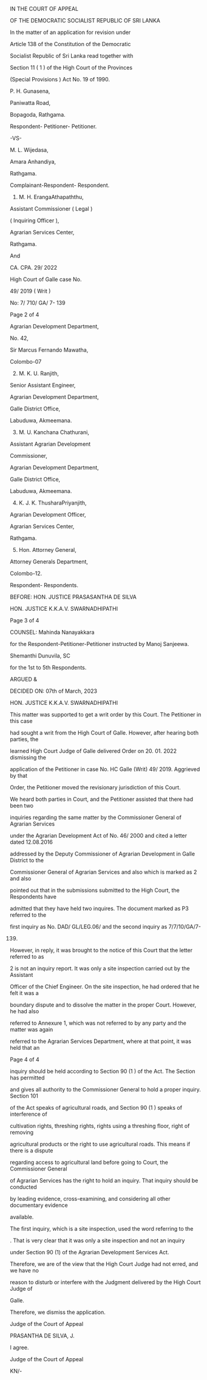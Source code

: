 IN THE COURT OF APPEAL

OF THE DEMOCRATIC SOCIALIST REPUBLIC OF SRI LANKA

In the matter of an application for revision under

Article 138 of the Constitution of the Democratic

Socialist Republic of Sri Lanka read together with

Section 11 ( 1 ) of the High Court of the Provinces

(Special Provisions ) Act No. 19 of 1990.

P. H. Gunasena,

Paniwatta Road,

Bopagoda, Rathgama.

Respondent- Petitioner- Petitioner.

-VS-

M. L. Wijedasa,

Amara Anhandiya,

Rathgama.

Complainant-Respondent- Respondent.

1. M. H. ErangaAthapaththu,

Assistant Commissioner ( Legal )

( Inquiring Officer ),

Agrarian Services Center,

Rathgama.

And

CA. CPA. 29/ 2022

High Court of Galle case No.

49/ 2019 ( Writ )

No: 7/ 710/ GA/ 7- 139

Page 2 of 4

Agrarian Development Department,

No. 42,

Sir Marcus Fernando Mawatha,

Colombo-07

2. M. K. U. Ranjith,

Senior Assistant Engineer,

Agrarian Development Department,

Galle District Office,

Labuduwa, Akmeemana.

3. M. U. Kanchana Chathurani,

Assistant Agrarian Development

Commissioner,

Agrarian Development Department,

Galle District Office,

Labuduwa, Akmeemana.

4. K. J. K. ThusharaPriyanjith,

Agrarian Development Officer,

Agrarian Services Center,

Rathgama.

5. Hon. Attorney General,

Attorney Generals Department,

Colombo-12.

Respondent- Respondents.

BEFORE: HON. JUSTICE PRASASANTHA DE SILVA

HON. JUSTICE K.K.A.V. SWARNADHIPATHI

Page 3 of 4

COUNSEL: Mahinda Nanayakkara

for the Respondent-Petitioner-Petitioner instructed by Manoj Sanjeewa.

Shemanthi Dunuvila, SC

for the 1st to 5th Respondents.

ARGUED &

DECIDED ON: 07th of March, 2023

HON. JUSTICE K.K.A.V. SWARNADHIPATHI

This matter was supported to get a writ order by this Court. The Petitioner in this case

had sought a writ from the High Court of Galle. However, after hearing both parties, the

learned High Court Judge of Galle delivered Order on 20. 01. 2022 dismissing the

application of the Petitioner in case No. HC Galle (Writ) 49/ 2019. Aggrieved by that

Order, the Petitioner moved the revisionary jurisdiction of this Court.

We heard both parties in Court, and the Petitioner assisted that there had been two

inquiries regarding the same matter by the Commissioner General of Agrarian Services

under the Agrarian Development Act of No. 46/ 2000 and cited a letter dated 12.08.2016

addressed by the Deputy Commissioner of Agrarian Development in Galle District to the

Commissioner General of Agrarian Services and also which is marked as 2 and also

pointed out that in the submissions submitted to the High Court, the Respondents have

admitted that they have held two inquires. The document marked as P3 referred to the

first inquiry as No. DAD/ GL/LEG.06/ and the second inquiry as 7/7/10/GA/7-

139.

However, in reply, it was brought to the notice of this Court that the letter referred to as

2 is not an inquiry report. It was only a site inspection carried out by the Assistant

Officer of the Chief Engineer. On the site inspection, he had ordered that he felt it was a

boundary dispute and to dissolve the matter in the proper Court. However, he had also

referred to Annexure 1, which was not referred to by any party and the matter was again

referred to the Agrarian Services Department, where at that point, it was held that an

Page 4 of 4

inquiry should be held according to Section 90 (1 ) of the Act. The Section has permitted

and gives all authority to the Commissioner General to hold a proper inquiry. Section 101

of the Act speaks of agricultural roads, and Section 90 (1 ) speaks of interference of

cultivation rights, threshing rights, rights using a threshing floor, right of removing

agricultural products or the right to use agricultural roads. This means if there is a dispute

regarding access to agricultural land before going to Court, the Commissioner General

of Agrarian Services has the right to hold an inquiry. That inquiry should be conducted

by leading evidence, cross-examining, and considering all other documentary evidence

available.

The first inquiry, which is a site inspection, used the word referring to the

. That is very clear that it was only a site inspection and not an inquiry

under Section 90 (1) of the Agrarian Development Services Act.

Therefore, we are of the view that the High Court Judge had not erred, and we have no

reason to disturb or interfere with the Judgment delivered by the High Court Judge of

Galle.

Therefore, we dismiss the application.

Judge of the Court of Appeal

PRASANTHA DE SILVA, J.

I agree.

Judge of the Court of Appeal

KN/-